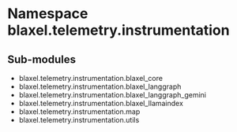 Namespace blaxel.telemetry.instrumentation
==========================================

Sub-modules
-----------
* blaxel.telemetry.instrumentation.blaxel_core
* blaxel.telemetry.instrumentation.blaxel_langgraph
* blaxel.telemetry.instrumentation.blaxel_langgraph_gemini
* blaxel.telemetry.instrumentation.blaxel_llamaindex
* blaxel.telemetry.instrumentation.map
* blaxel.telemetry.instrumentation.utils